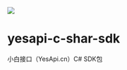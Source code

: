 ![](http://cdn7.okayapi.com/CEE4B8A091578B252AC4C92FB4E893C3_20190304213902_63f85e982adc8419feffd862e883581e.jpeg)

# yesapi-c-shar-sdk
小白接口（YesApi.cn）C# SDK包

